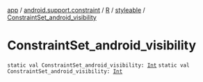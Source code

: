 [app](../../../index.md) / [android.support.constraint](../../index.md) / [R](../index.md) / [styleable](index.md) / [ConstraintSet_android_visibility](.)

# ConstraintSet_android_visibility

`static val ConstraintSet_android_visibility: `[`Int`](https://kotlinlang.org/api/latest/jvm/stdlib/kotlin/-int/index.html)
`static val ConstraintSet_android_visibility: `[`Int`](https://kotlinlang.org/api/latest/jvm/stdlib/kotlin/-int/index.html)